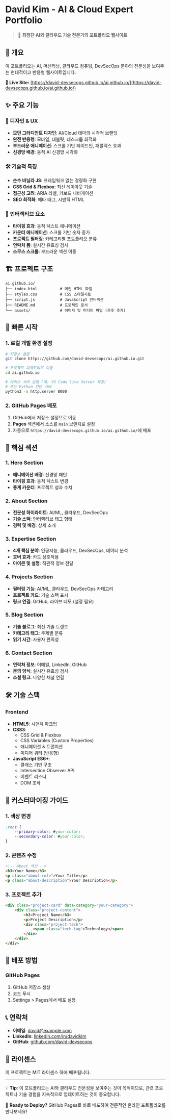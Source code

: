 # David Kim - AI & Cloud Expert Portfolio

> 🚀 **최첨단 AI와 클라우드 기술 전문가의 포트폴리오 웹사이트**

## 🌟 개요

이 포트폴리오는 AI, 머신러닝, 클라우드 컴퓨팅, DevSecOps 분야의 전문성을 보여주는 현대적이고 반응형 웹사이트입니다. 

**🔗 Live Site:** [https://david-devsecops.github.io/ai.github.io/](https://david-devsecops.github.io/ai.github.io/)

## ✨ 주요 기능

### 🎨 디자인 & UX
- **모던 그라디언트 디자인**: AI/Cloud 테마의 시각적 브랜딩
- **완전 반응형**: 모바일, 태블릿, 데스크톱 최적화
- **부드러운 애니메이션**: 스크롤 기반 페이드인, 패럴랙스 효과
- **신경망 배경**: 동적 AI 신경망 시각화

### 🛠️ 기술적 특징
- **순수 바닐라 JS**: 프레임워크 없는 경량화 구현
- **CSS Grid & Flexbox**: 최신 레이아웃 기술
- **접근성 고려**: ARIA 라벨, 키보드 내비게이션
- **SEO 최적화**: 메타 태그, 시맨틱 HTML

### 📱 인터랙티브 요소
- **타이핑 효과**: 동적 텍스트 애니메이션
- **카운터 애니메이션**: 스크롤 기반 숫자 증가
- **프로젝트 필터링**: 카테고리별 포트폴리오 분류
- **연락처 폼**: 실시간 유효성 검사
- **스무스 스크롤**: 부드러운 섹션 이동

## 🏗️ 프로젝트 구조

```
ai.github.io/
├── index.html          # 메인 HTML 파일
├── styles.css          # CSS 스타일시트
├── script.js           # JavaScript 인터랙션
├── README.md           # 프로젝트 문서
└── assets/             # 이미지 및 미디어 파일 (추후 추가)
```

## 🚀 빠른 시작

### 1. 로컬 개발 환경 설정

```bash
# 저장소 클론
git clone https://github.com/david-devsecops/ai.github.io.git

# 프로젝트 디렉토리로 이동
cd ai.github.io

# 라이브 서버 실행 (예: VS Code Live Server 확장)
# 또는 Python 간단 서버
python3 -m http.server 8000
```

### 2. GitHub Pages 배포

1. GitHub에서 저장소 설정으로 이동
2. **Pages** 섹션에서 소스를 `main` 브랜치로 설정
3. 자동으로 `https://david-devsecops.github.io/ai.github.io/`에 배포

## 🎯 핵심 섹션

### 1. Hero Section
- **애니메이션 배경**: 신경망 패턴
- **타이핑 효과**: 동적 텍스트 변경
- **통계 카운터**: 프로젝트 성과 수치

### 2. About Section
- **전문성 하이라이트**: AI/ML, 클라우드, DevSecOps
- **기술 스택**: 인터랙티브 태그 형태
- **경력 및 배경**: 상세 소개

### 3. Expertise Section
- **4개 핵심 분야**: 인공지능, 클라우드, DevSecOps, 데이터 분석
- **호버 효과**: 카드 상호작용
- **아이콘 및 설명**: 직관적 정보 전달

### 4. Projects Section
- **필터링 기능**: AI/ML, 클라우드, DevSecOps 카테고리
- **프로젝트 카드**: 기술 스택 표시
- **링크 연결**: GitHub, 라이브 데모 (설정 필요)

### 5. Blog Section
- **기술 블로그**: 최신 기술 트렌드
- **카테고리 태그**: 주제별 분류
- **읽기 시간**: 사용자 편의성

### 6. Contact Section
- **연락처 정보**: 이메일, LinkedIn, GitHub
- **문의 양식**: 실시간 유효성 검사
- **소셜 링크**: 다양한 채널 연결

## 🛠️ 기술 스택

### Frontend
- **HTML5**: 시맨틱 마크업
- **CSS3**: 
  - CSS Grid & Flexbox
  - CSS Variables (Custom Properties)
  - 애니메이션 & 트랜지션
  - 미디어 쿼리 (반응형)
- **JavaScript ES6+**:
  - 클래스 기반 구조
  - Intersection Observer API
  - 이벤트 리스너
  - DOM 조작

## 🔧 커스터마이징 가이드

### 1. 색상 변경
```css
:root {
    --primary-color: #your-color;
    --secondary-color: #your-color;
}
```

### 2. 콘텐츠 수정
```html
<!-- About 섹션 -->
<h3>Your Name</h3>
<p class="about-role">Your Title</p>
<p class="about-description">Your Description</p>
```

### 3. 프로젝트 추가
```html
<div class="project-card" data-category="your-category">
    <div class="project-content">
        <h3>Project Name</h3>
        <p>Project Description</p>
        <div class="project-tech">
            <span class="tech-tag">Technology</span>
        </div>
    </div>
</div>
```

## 🚀 배포 방법

### GitHub Pages
1. GitHub 저장소 생성
2. 코드 푸시
3. Settings > Pages에서 배포 설정

## 📞 연락처

- **이메일**: david@example.com
- **LinkedIn**: [linkedin.com/in/davidkim](https://linkedin.com/in/davidkim)
- **GitHub**: [github.com/david-devsecops](https://github.com/david-devsecops)

## 📄 라이센스

이 프로젝트는 MIT 라이센스 하에 배포됩니다.

---

💡 **Tip**: 이 포트폴리오는 AI와 클라우드 전문성을 보여주는 것이 목적이므로, 관련 프로젝트나 기술 경험을 지속적으로 업데이트하는 것이 중요합니다.

🚀 **Ready to Deploy?** GitHub Pages로 바로 배포하여 전문적인 온라인 포트폴리오를 만나보세요!
